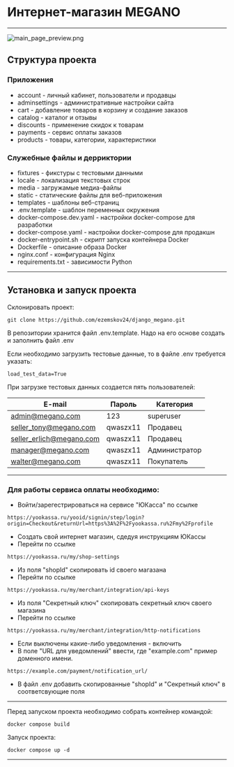 # Интернет-магазин MEGANO
***
![main_page_preview.png](src/static/assets/img/main_page_preview.png)
## Структура проекта
### Приложения
- account - личный кабинет, пользователи и продавцы
- adminsettings - административные настройки сайта 
- cart - добавление товаров в корзину и создание заказов
- catalog - каталог и отзывы
- discounts - применение скидок к товарам
- payments - сервис оплаты заказов
- products - товары, категории, характеристики


### Служебные файлы и дерриктории
- fixtures - фикстуры с тестовыми данными
- locale - локализация текстовых строк
- media - загружамые медиа-файлы
- static - статические файлы для веб-приложения
- templates - шаблоны веб-страниц
- .env.template - шаблон переменных окружения
- docker-compose.dev.yaml - настройки docker-compose для разработки
- docker-compose.yaml - настройки docker-compose для продакшн
- docker-entrypoint.sh - скрипт запуска контейнера Docker
- Dockerfile - описание образа Docker
- nginx.conf - конфигурация Nginx
- requirements.txt - зависимости Python

***

## Установка и запуск проекта

Склонировать проект:

```
git clone https://github.com/ezemskov24/django_megano.git
```
В репозитории хранится файл .env.template. Надо на его основе создать и заполнить файл .env 

Если необходимо загрузить тестовые данные, то в файле .env требуется указать:
```
load_test_data=True
```
При загрузке тестовых данных создается пять пользователей:

| E-mail                   | Пароль    | Категория     |
|--------------------------|-----------|---------------|
| admin@megano.com         | 123       | superuser     |
| seller_tony@megano.com   | qwaszx11  | Продавец      |
| seller_erlich@megano.com | qwaszx11  | Продавец      |
| manager@megano.com       | qwaszx11  | Администратор |
| walter@megano.com        | qwaszx11  | Покупатель    |
***
### Для работы сервиса оплаты необходимо:
- Войти/зарегестрироваться на сервисе "ЮКасса" по ссылке
```
https://yookassa.ru/yooid/signin/step/login?origin=Checkout&returnUrl=https%3A%2F%2Fyookassa.ru%2Fmy%2Fprofile
```
- Создать свой интернет магазин, сдедуя инструкциям ЮКассы
- Перейти по ссылке
```
https://yookassa.ru/my/shop-settings
```
- Из поля "shopId" скопировать id своего магазана
- Перейти по ссылке
```
https://yookassa.ru/my/merchant/integration/api-keys
```
- Из поля "Секретный ключ" скопировать секретный ключ своего магазина
- Перейти по ссылке
```
https://yookassa.ru/my/merchant/integration/http-notifications
```
- Если выключены какие-либо уведомления - включить
- В поле "URL для уведомлений" ввести, где "example.com" пример доменного имени. 
```
https://example.com/payment/notification_url/
```
- В файл .env добавить скопированные "shopId" и "Секретный ключ" в соответсвующие поля
***
Перед запуском проекта необходимо собрать контейнер командой:
```
docker compose build
```

Запуск проекта: 
```
docker compose up -d
```
***
